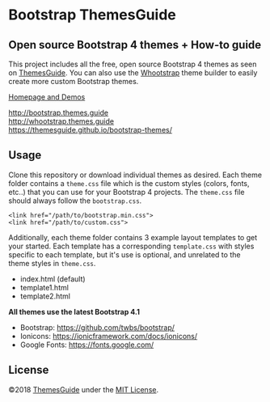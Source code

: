 # Bootstrap ThemesGuide

## Open source Bootstrap 4 themes + How-to guide

This project includes all the free, open source Bootstrap 4 themes as seen on [ThemesGuide](http://themes.guide).
You can also use the [Whootstrap](http://whootstrap.themes.guide) theme builder to easily 
create more custom Bootstrap themes. 

[Homepage and Demos](http://bootstrap.themes.guide)

<http://bootstrap.themes.guide><br>
<http://whootstrap.themes.guide><br>
<https://themesguide.github.io/bootstrap-themes/>

## Usage

Clone this repository or download individual themes as desired. Each theme folder contains a `theme.css` file which is the 
custom styles (colors, fonts, etc..) that you can use for your Bootstrap 4 projects. The `theme.css` file should always follow
the `bootstrap.css`.

```
<link href="/path/to/bootstrap.min.css">
<link href="/path/to/custom.css">

```

Additionally, each theme folder contains 3 example layout templates to get your started. Each template has a corresponding `template.css`
 with styles specific to each template, but it's use is optional, and unrelated to the theme styles in `theme.css`.

- index.html (default)
- template1.html
- template2.html

**All themes use the latest Bootstrap 4.1**

- Bootstrap: <https://github.com/twbs/bootstrap/>
- Ionicons: <https://ionicframework.com/docs/ionicons/>
- Google Fonts: <https://fonts.google.com/>

## License

©2018 [ThemesGuide](https://themesguide.com) under the [MIT License](https://opensource.org/licenses/MIT).